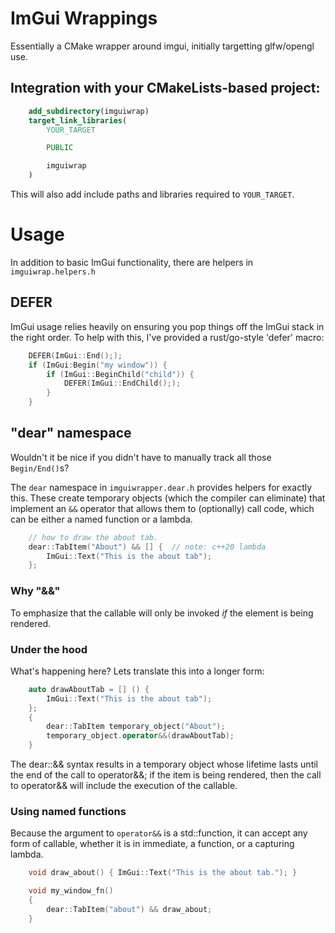 # ImGui Wrappings

Essentially a CMake wrapper around imgui, initially targetting glfw/opengl use.

## Integration with your CMakeLists-based project:

```cmake
    add_subdirectory(imguiwrap)
    target_link_libraries(
        YOUR_TARGET

        PUBLIC

        imguiwrap
    )
```

This will also add include paths and libraries required to `YOUR_TARGET`.

# Usage

In addition to basic ImGui functionality, there are helpers in `imguiwrap.helpers.h`

## DEFER

ImGui usage relies heavily on ensuring you pop things off the ImGui stack in the right
order. To help with this, I've provided a rust/go-style 'defer' macro:

```cpp
    DEFER(ImGui::End(););
    if (ImGui:Begin("my window")) {
        if (ImGui::BeginChild("child")) {
            DEFER(ImGui::EndChild(););
        }
    }
```

## "dear" namespace

Wouldn't it be nice if you didn't have to manually track all those `Begin/End()`s?

The `dear` namespace in `imguiwrapper.dear.h` provides helpers for exactly this. These
create temporary objects (which the compiler can eliminate) that implement an `&&`
operator that allows them to (optionally) call code, which can be either a named
function or a lambda.

```cpp
    // how to draw the about tab.
    dear::TabItem("About") && [] {  // note: c++20 lambda
        ImGui::Text("This is the about tab");
    };
```

### Why "&&"

To emphasize that the callable will only be invoked *if* the element is
being rendered.

### Under the hood

What's happening here? Lets translate this into a longer form:

```cpp
    auto drawAboutTab = [] () {
        ImGui::Text("This is the about tab");
    };
    {
        dear::TabItem temporary_object("About");
        temporary_object.operator&&(drawAboutTab);
    }
```

The dear::&& syntax results in a temporary object whose lifetime lasts until the
end of the call to operator&&; if the item is being rendered, then the call to
operator&& will include the execution of the callable.


### Using named functions

Because the argument to `operator&&` is a std::function, it can accept any form
of callable, whether it is in immediate, a function, or a capturing lambda.

```cpp
    void draw_about() { ImGui::Text("This is the about tab."); }

    void my_window_fn()
    {
        dear::TabItem("about") && draw_about;
    }
```
